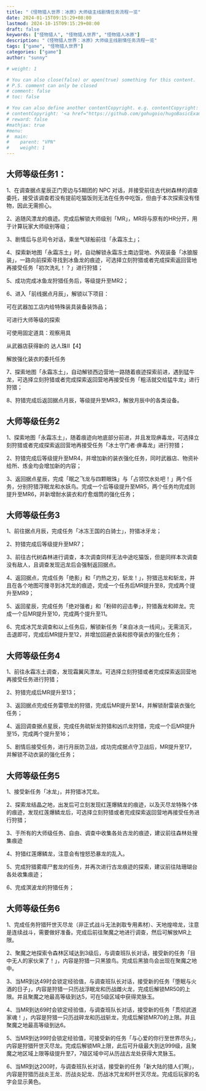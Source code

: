 ```yaml
---
title: "《怪物猎人世界：冰原》大师级主线剧情任务流程一览"
date: 2024-01-15T09:15:29+08:00
lastmod: 2024-10-15T09:15:29+08:00
draft: false
keywords: ["怪物猎人", "怪物猎人世界", "怪物猎人冰原"]
description: "《怪物猎人世界：冰原》大师级主线剧情任务流程一览"
tags: ["game", "怪物猎人世界"]
categories: ["game"]
author: "sunny"

# weight: 1

# You can also close(false) or open(true) something for this content.
# P.S. comment can only be closed
# comment: false
# toc: false

# You can also define another contentCopyright. e.g. contentCopyright: "This is another copyright."
# contentCopyright: '<a href="https://github.com/gohugoio/hugoBasicExample" rel="noopener" target="_blank">See origin</a>'
# reward: false
#mathjax: true
#menu:
#  main:
#    parent: "VPN"
#    weight: 1
---
```


## 大师等级任务1： ##

1、在调查据点星辰正门旁边与5期团的 NPC 对话，并接受前往古代树森林的调查委托，接受该调查若没有提前吃猫饭则无法在任务中吃饭，但由于本次探索没有怪物，因此无需担心。



2、追随风漂龙的痕迹。完成后解锁大师级别「MR」，MR将与原有的HR分开，用于计算玩家大师级别等级；



3、剧情后与总司令对话，乘坐气球船前往「永霜冻土」；



4、探索新地图「永霜冻土」时，自动解锁永霜冻土南边营地、外观装备「冰狼服装」，一路向前探索寻找到冰鱼龙的痕迹，可选择立刻狩猎或者完成探索返回营地再接受任务「初次洗礼！？」进行狩猎；



5、成功完成冰鱼龙狩猎任务后，等级提升至MR2；



6、进入「前线据点月辰」，解锁以下项目：

可在武器加工店内给特殊装具装备装饰品；

可进行大师等级的探索

可使用固定道具：观察用具

从武器店获得新的 达人珠II【4】

解放强化装衣的委托任务



7、探索地图「永霜冻土」，自动解锁西边营地一路随着痕迹探索前进，遇到猛牛龙，可选择立刻狩猎或者完成探索返回营地再接受任务「粗活就交给猛牛龙」进行狩猎；





8、狩猎完成后返回据点月辰，等级提升至MR3，解放月辰中的各类设备。



## 大师等级任务2 ##

1、探索地图「永霜冻土」，随着痕迹向地底部分前进，并且发现痹毒龙，可选择立刻狩猎或者完成探索返回营地再接受任务「冰土守门者·痹毒龙」进行狩猎；



2、狩猎完成后等级提升至MR4，并增加新的装衣强化任务，同时武器店、物资补给所、炼金均会增加新的内容；



3、返回据点星辰，完成「眠之飞龙与四颗眼珠」与「占领饮水处吧！」两个任务，分别狩猎浮眠龙和水妖鸟。完成一个后等级提升至MR5，两个任务均完成则提升至MR6，并新增耐水装衣和疗愈烟筒的强化任务；



## 大师等级任务3 ##

1、前往据点月辰，完成任务「冰冻王国的白骑士」，狩猎冰牙龙；



2、狩猎完成后等级提升至MR7；



3、前往古代树森林进行调查，本次调查同样无法中途吃猫饭，但是同样本次调查没有敌人，且调查发现迅龙后会强制返回据点。



4、返回据点，完成任务「绝影」和「灼热之刃，斩龙！」，狩猎迅龙和斩龙，并且在各个地图可搜寻到冰咒龙的痕迹，完成一个任务后MR提升至8，完成两个提升至MR9；



5、返回星辰，完成任务「绝对强者」和「粉碎的迎击拳」，狩猎轰龙和碎龙。完成一个后MR提升至10，完成两个提升至11。



6、完成冰咒龙调查和以上任务后，解锁新任务「来自冰炎一线间」。无需消灭，击退即可，完成后MR提升至12，并增加回避衣装和掠夺装衣的强化任务；



## 大师等级任务4 ##

1、前往永霜冻土调查，发现霜翼风漂龙。可选择立刻狩猎或者完成探索返回营地再接受任务进行狩猎；



2、狩猎完成后MR提升至13；



3、返回据点完成任务雷颚龙的狩猎，完成后MR提升至14，并解锁耐雷装衣强化任务；



4、返回调查据点星辰，完成任务硫斩龙狩猎和凶爪龙狩猎，完成一个后MR提升至15，完成两个提升至16；



5、剧情后接受任务，进行月辰防卫战，成功完成据点守卫战后，MR提升至17，并解锁不动衣装的强化任务；



## 大师等级任务5 ##

1、接受新任务「冰龙」，并狩猎冰咒龙。



2、探索龙结晶之地，出发后可立刻发现红莲爆鳞龙的痕迹，以及灭尽龙特殊个体的痕迹，发现红莲爆鳞龙后，可选择立刻狩猎或者完成探索返回营地再接受任务进行狩猎；



3、于所有的大师级任务、自由、调查中收集各处古龙的痕迹，建议前往森林处搜集痕迹



4、狩猎红莲爆鳞龙，注意会有惶怒恐暴龙的乱入。



5、完成狩猎雾瘴尸套龙的任务，并再次进行古龙痕迹的探索，建议前往陆珊瑚台各处收集痕迹；



6、完成溟波龙的狩猎任务；



## 大师等级任务6 ##

1、完成任务狩猎歼世灭尽龙（非正式战斗无法剥取专用素材）、天地煌啼龙，注意是连续战斗，需要做好准备。完成后前往聚魔之地进行调查，然后可解放MR上限。



2、聚魔之地探索令森林区域达到3级后，与调查班队长对话，接受新的任务「目中无人的家伙来了！」，内容是狩猎一只黑狼鸟。完成后黑狼鸟会出现在聚魔之地中。



3、当MR到达49时会锁定经验值，与调查班队长对话，接受新的任务「堕眠与火酒的日子」，内容是狩猎一只历战浮眠龙和历战雌火龙，完成后解锁MR50的上限。并且聚魔之地最高等级到达5，可在5级区域中获得灵脉玉。



4、当MR到达69时会锁定经验值，与调查班队长对话，接受新的任务「贯彻武道家魂！」，内容是狩猎一只历战碎龙和历战斩龙，完成后解锁MR70的上限。并且聚魔之地最高等级到达6。



5、当MR到达99时会锁定经验值，可接受新的任务「与心爱的你行至世界尽头」，内容是狩猎歼世灭尽龙。完成后解锁MR上限，此后可升级最大到达999级，且聚魔之地区域上限等级提升至7，7级区域中可从历战古龙处获得大灵脉玉。



6、当MR到达200时，与调查班队长对话，接受新的任务「新大陆的猎人们啊」，内容是狩猎历战炎王龙、历战炎妃龙、历战冰咒龙和歼世灭尽龙。完成后玩家的名字会显示黄色。